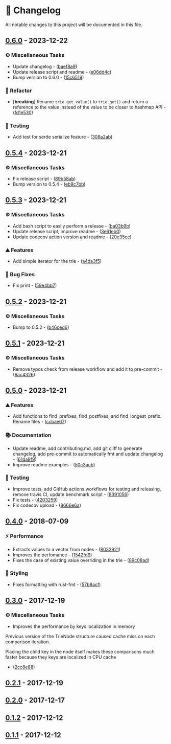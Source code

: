 # 📜 Changelog

All notable changes to this project will be documented in this file.

## [0.6.0](https://github.com/vemonet/ptrie/compare/v0.5.4..v0.6.0) - 2023-12-22

### ⚙️ Miscellaneous Tasks

- Update changelog - ([baef8a9](https://github.com/vemonet/ptrie/commit/baef8a948f6bc674c0da34c4102025dc759454e7))
- Update release script and readme - ([e06dd4c](https://github.com/vemonet/ptrie/commit/e06dd4cf4e964957a930e76a96cf9a0113304556))
- Bump version to 0.6.0 - ([15c6519](https://github.com/vemonet/ptrie/commit/15c6519949677850d9ef910940b8f5140faed87f))

### 🚜 Refactor

- [**breaking**] Rename `trie.get_value()` to `trie.get()` and return a reference to the value instead of the value to be closer to hashmap API - ([fd1e530](https://github.com/vemonet/ptrie/commit/fd1e5307825beb450c96acfaef5b7939ec894d3a))

### 🧪 Testing

- Add test for serde serialize feature - ([308a2ab](https://github.com/vemonet/ptrie/commit/308a2ab2e5d13dcbf50ebe009a15d4fc5989adca))

## [0.5.4](https://github.com/vemonet/ptrie/compare/v0.5.3..v0.5.4) - 2023-12-21

### ⚙️ Miscellaneous Tasks

- Fix release script - ([89b58ab](https://github.com/vemonet/ptrie/commit/89b58ab726512a2cd5fb905ae899660c241b2b3d))
- Bump version to 0.5.4 - ([eb9c7bb](https://github.com/vemonet/ptrie/commit/eb9c7bb6b8d36443cabbbcb38a0b09497f07219c))

## [0.5.3](https://github.com/vemonet/ptrie/compare/v0.5.2..v0.5.3) - 2023-12-21

### ⚙️ Miscellaneous Tasks

- Add bash script to easily perform a release - ([ba03b9b](https://github.com/vemonet/ptrie/commit/ba03b9b9681e3ff31ee3552776b74edecc7a8e52))
- Update release script, improve readme - ([3e61eb0](https://github.com/vemonet/ptrie/commit/3e61eb066e620bca5fd4104bdd9996d323498a34))
- Update codecov action version and readme - ([20e35cc](https://github.com/vemonet/ptrie/commit/20e35cc8a43ef60e06ac4205e31dce9b2abc5c33))

### ⛰️ Features

- Add simple iterator for the trie - ([a4da3f5](https://github.com/vemonet/ptrie/commit/a4da3f58a4e380bc7cbddf7d151d6c02c9a070a9))

### 🐛 Bug Fixes

- Fix print - ([59e4bb7](https://github.com/vemonet/ptrie/commit/59e4bb73cf9370d2337b6f46e05c948567170008))

## [0.5.2](https://github.com/vemonet/ptrie/compare/v0.5.1..v0.5.2) - 2023-12-21

### ⚙️ Miscellaneous Tasks

- Bump to 0.5.2 - ([b46ced6](https://github.com/vemonet/ptrie/commit/b46ced6bde2ce59d061b212ac6a9fbbad4faae75))

## [0.5.1](https://github.com/vemonet/ptrie/compare/v0.5.0..v0.5.1) - 2023-12-21

### ⚙️ Miscellaneous Tasks

- Remove typos check from release workflow and add it to pre-commit - ([6ac4326](https://github.com/vemonet/ptrie/commit/6ac4326d422377fe438dca7fb55ca1628497f4be))

## [0.5.0](https://github.com/vemonet/ptrie/compare/0.4.0..v0.5.0) - 2023-12-21

### ⛰️ Features

- Add functions to find_prefixes, find_postfixes, and find_longest_prefix. Rename files - ([ccbae67](https://github.com/vemonet/ptrie/commit/ccbae673304c0d052e8625f2040b2a2005afc408))

### 📚 Documentation

- Update readme, add contributing.md, add git cliff to generate changelog, add pre-commit to automatically fmt and update changelog - ([61da9f9](https://github.com/vemonet/ptrie/commit/61da9f9456793d786ca3bb04719b27aa34f95759))
- Improve readme examples - ([50c3acb](https://github.com/vemonet/ptrie/commit/50c3acb6f26157e4a27c345bfdb6ba9da38d0b38))

### 🧪 Testing

- Improve tests, add GitHub actions workflows for testing and releasing, remove travis CI, update benchmark script - ([8391056](https://github.com/vemonet/ptrie/commit/839105644ff00e1ac9a8fee08bf0c5f6eb2fddf8))
- Fix tests - ([4203259](https://github.com/vemonet/ptrie/commit/42032593f3f5886ed198043d3983bc5231f72641))
- Fix codecov upload - ([8666e6a](https://github.com/vemonet/ptrie/commit/8666e6a7eba82cdfbce4acf1d564564da9b10368))

## [0.4.0](https://github.com/vemonet/ptrie/compare/0.3.0..0.4.0) - 2018-07-09

### ⚡ Performance

- Extracts values to a vector from nodes - ([8032921](https://github.com/vemonet/ptrie/commit/8032921117659093525956f35b0bee8c2b508b5b))
- Improves the perfomance - ([1542fd9](https://github.com/vemonet/ptrie/commit/1542fd90728d6e4c5123af031b635d9c7e282e81))
- Fixes the case of existing value overriding in the trie - ([89c08ad](https://github.com/vemonet/ptrie/commit/89c08ad74d7994efc97f307f46c78b537e80a3c2))

### 🎨 Styling

- Fixes formatting with rust-fmt - ([57b8acf](https://github.com/vemonet/ptrie/commit/57b8acf6ddaed88c391a7548982fcef8fa7eb491))

## [0.3.0](https://github.com/vemonet/ptrie/compare/0.2.1..0.3.0) - 2017-12-19

### ⚙️ Miscellaneous Tasks

- Improves the performance by keys localization in memory

Previous version of the TrieNode structure caused cache miss on each
comparison iteration.

Placing the child key in the node itself makes these comparisons much
faster because they keys are localized in CPU cache
 - ([2cc8e88](https://github.com/vemonet/ptrie/commit/2cc8e882f32e99044b8e6a89a236de4accb9f5b0))

## [0.2.1](https://github.com/vemonet/ptrie/compare/0.2.0..0.2.1) - 2017-12-19

## [0.2.0](https://github.com/vemonet/ptrie/compare/0.1.2..0.2.0) - 2017-12-17

## [0.1.2](https://github.com/vemonet/ptrie/compare/0.1.1..0.1.2) - 2017-12-12

## [0.1.1](https://github.com/vemonet/ptrie/tree/0.1.1) - 2017-12-12

<!-- generated by git-cliff -->
